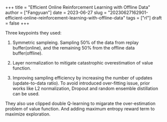 +++
title = "Efficient Online Reinforcement Learning with Offline Data"
author = ["Fangyuan"]
date = 2023-06-27
slug = "20230627162901-efficient-online-reinforcement-learning-with-offline-data"
tags = ["rl"]
draft = false
+++

Three keypoints they used:

1.  Symmetric sampleing. Sampling 50% of the data from replay buffer(online), and the remaining 50% from the offline data buffer(offline).

2.  Layer normalization to mitigate catastrophic overestimation of value function.

3.  Improving sampling efficiency by increasing the number of updates (update-to-data ratio). To avoid introduced over-fitting issue, prior works like L2 normalization, Dropout and random ensemble distillation can be used.

They also use clipped double Q-learning to migarate the over-estimation problem of value function. And adding maximum entropy reward term to maximize exploration.
